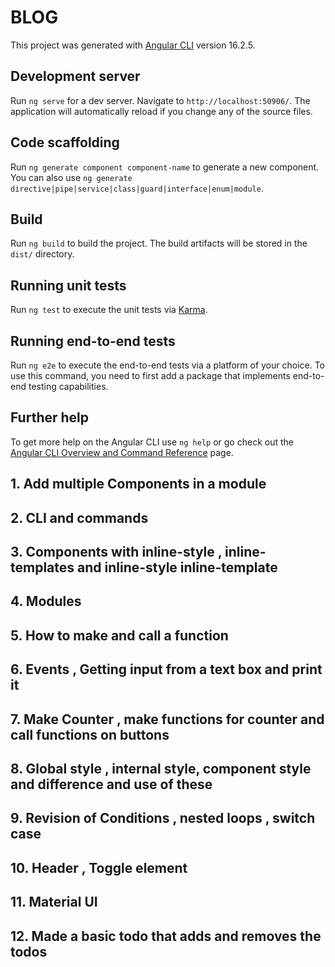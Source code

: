 # BLOG

This project was generated with [Angular CLI](https://github.com/angular/angular-cli) version 16.2.5.

## Development server

Run `ng serve` for a dev server. Navigate to `http://localhost:50906/`. The application will automatically reload if you change any of the source files.

## Code scaffolding

Run `ng generate component component-name` to generate a new component. You can also use `ng generate directive|pipe|service|class|guard|interface|enum|module`.

## Build

Run `ng build` to build the project. The build artifacts will be stored in the `dist/` directory.

## Running unit tests

Run `ng test` to execute the unit tests via [Karma](https://karma-runner.github.io).

## Running end-to-end tests

Run `ng e2e` to execute the end-to-end tests via a platform of your choice. To use this command, you need to first add a package that implements end-to-end testing capabilities.

## Further help

To get more help on the Angular CLI use `ng help` or go check out the [Angular CLI Overview and Command Reference](https://angular.io/cli) page.


## 1. Add multiple Components in a module
## 2. CLI and commands
## 3. Components with inline-style , inline-templates and inline-style inline-template
## 4. Modules
## 5. How to make and call a function
## 6. Events , Getting input from a text box and print it
## 7. Make Counter , make functions for counter and call functions on buttons
## 8. Global style , internal style, component style and difference and use of these
## 9. Revision of Conditions , nested loops , switch case
## 10. Header , Toggle element
## 11. Material UI
## 12. Made a basic todo that adds and removes the todos